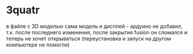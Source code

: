 # 3quatr
в файле с 3D моделью сама модель и дисплей - ардуино не добавил, т.к. после  последнего изменения, после закрытия fusion он сломался и теперь не хочет открываться (переустановка и запуск на другом компьютере не помогли)
